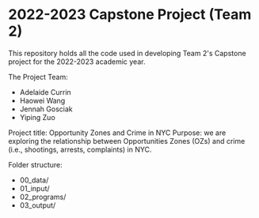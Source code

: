 # 2022-2023 Capstone Project (Team 2)

This repository holds all the code used in developing Team 2's Capstone project for the 2022-2023 academic year.

The Project Team:
- Adelaide Currin
- Haowei Wang
- Jennah Gosciak
- Yiping Zuo

Project title: Opportunity Zones and Crime in NYC
Purpose: we are exploring the relationship between Opportunities Zones (OZs) and crime (i.e., shootings, arrests, complaints) in NYC.

Folder structure:
- 00_data/
- 01_input/
- 02_programs/
- 03_output/
